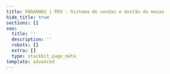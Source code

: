 ```yaml
---
title: PARANHOS | PDV - Sistema de vendas e Gestão de mesas
hide_title: true
sections: []
seo:
  title: ''
  description: ''
  robots: []
  extra: []
  type: stackbit_page_meta
template: advanced
---
```

